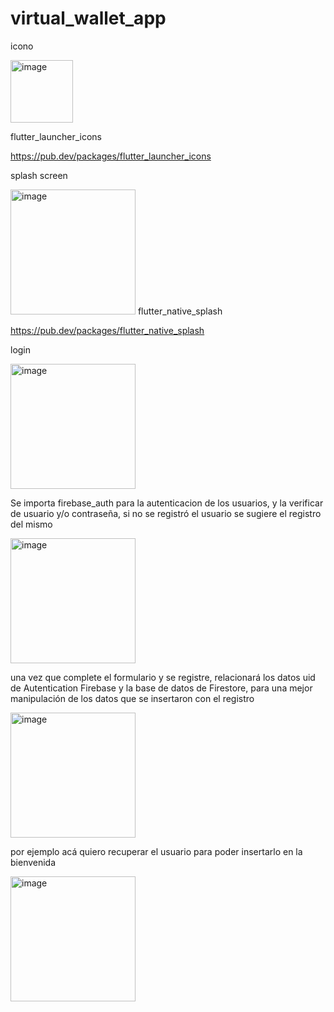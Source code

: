# virtual_wallet_app

icono

<img src="https://github.com/GiulianoNC/virtualWallet/assets/70980712/42cc49df-9ffb-4b5e-811d-b923bcbd418a" width="100" alt="image">

flutter_launcher_icons

https://pub.dev/packages/flutter_launcher_icons

splash screen

<img src="https://github.com/GiulianoNC/virtualWallet/assets/70980712/39fd1018-7946-4ed7-968d-99f683a9affd" width="200" alt="image">  
flutter_native_splash

https://pub.dev/packages/flutter_native_splash

login

<img src="https://github.com/GiulianoNC/virtualWallet/assets/70980712/4862a19c-0689-4bed-8f97-2edcccade65b" width="200" alt="image">

Se importa firebase_auth para la autenticacion de los usuarios, y la verificar de usuario y/o contraseña, si no se registró el usuario se sugiere el registro del mismo

<img src="https://github.com/GiulianoNC/virtualWallet/assets/70980712/1ab01d25-c935-4d86-8923-15d7442ee3ab" width="200" alt="image">

una vez que complete el formulario y se  registre, relacionará los datos uid de Autentication Firebase  y la base de datos de Firestore, para una mejor manipulación de los datos que se insertaron con el registro

<img src="https://github.com/GiulianoNC/virtualWallet/assets/70980712/098cc7c3-9bd7-4e2a-b984-d78927675d10" width="200" alt="image">

por ejemplo acá quiero recuperar el usuario para poder insertarlo en la bienvenida 

<img src="https://github.com/GiulianoNC/virtualWallet/assets/70980712/c9627ff4-3267-4e39-ba43-1e62c01ef125" width="200" alt="image">


